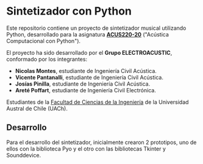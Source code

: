 # Sintetizador con Python

Este repositorio contiene un proyecto de sintetizador musical utilizando Python, desarrollado para la asignatura [**ACUS220-20**](https://github.com/vpobleteacustica/ACUS220-Acustica-Computacional-con-Python) ("Acústica Computacional con Python").

El proyecto ha sido desarrollado por el **Grupo ELECTROACUSTIC**, conformado por los integrantes:

* **Nicolas Montes**, estudiante de Ingeniería Civil Acústica.
* **Vicente Pantanalli**, estudiante de Ingeniería Civil Acústica.
* **Josías Pinilla**, estudiante de Ingeniería Civil Acústica.
* **Areté Poffart**, estudiante de Ingeniería Civil Electrónica.

Estudiantes de la [Facultad de Ciencias de la Ingeniería](https://ingenieria.uach.cl/) de la Universidad Austral de Chile (UACh).

## Desarrollo

Para el desarrollo del sintetizador, inicialmente crearon 2 prototipos, uno de ellos con la biblioteca Pyo y el otro con las bibliotecas Tkinter y Sounddevice.
